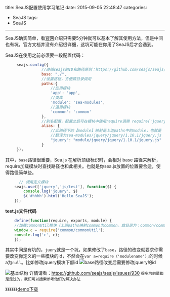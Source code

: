 title: SeaJS配置使用学习笔记
date: 2015-09-05 22:48:47
categories:
- SeaJS
tags:
- SeaJS
---

SeaJS确实简单，看[官网][1]介绍只需要5分钟就可以基本了解其使用方法，但是中间也有坑，官方文档并没有介绍很详细，这坑可能在你用了SeaJS后才会遇到。
<!--more-->

SeaJS在使用之前必须要一段配置代码：
```javascript
     seajs.config({
                //遵循seajs的ID和路径原则：https://github.com/seajs/seajs/issues/930
                base: "./",
                //设置路径，方便跨目录调用
                paths:{
                    //应用模块
                    'app': 'app',
                    //类库
                    'module': 'sea-modules',
                    //通用模块
                    'common': 'common'
                },
                //别名配置，配置之后可在模块中使用require调用 require('jquery');
                alias: {
                    //此路径下的【module】映射是上边paths中的module，也就是
                    //翻译为sea-modules/jquery/jquery/1.10.1/jquery.js
                    "jquery": "module/jquery/jquery/1.10.1/jquery.js"
                }
     });

```
其中，`base`路径很重要，Sea.js 在解析顶级标识时，会相对 base 路径来解析，require加载模块时查找路径也和此相关。也就是你sea.js放置的位置要合适，使得路径简单些。

```javascript
      // 调用定义模块
    seajs.use(['jquery','js/test'], function($) {
        console.log('jquery', $)
        $('#hhhh').html('Hello SeaJS');
    });

```
**test.js文件代码**

```javascript
    define(function(require, exports, module) {
    //加载commonUtil模块（上班paths映射common为common。故目录为：common/commonUtil）
    window.c = require('common/commonUtil');
    console.log('c', c);
    });

```
其实中间是有坑的，`juery`就是一个坑，如果修改了`base`，路径的改变就要求你需要改变你定义的一些模块的id，不然会在`var a=require（'modulename');`的时候a为`null`。比如修改jquery模块下额id
![base路径改变后需要修改jquery的id][2]

![基本结构][3]
详情请看：https://github.com/seajs/seajs/issues/930
`很多坑前辈都是走过的，我们可以搜索参考他们的解决办法`

》》》》》》[demo下载][4]


  [1]: http://seajs.org
  [2]: http://giscafer.github.io/static/img/seajs-intro01.png
  [3]: http://giscafer.github.io/static/img/seajs-intro02.png
  [4]: http://giscafer.github.io/static/uploadfile/seajs-intro-demo.zip